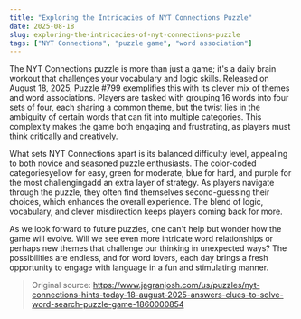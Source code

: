 ```yaml
---
title: "Exploring the Intricacies of NYT Connections Puzzle"
date: 2025-08-18
slug: exploring-the-intricacies-of-nyt-connections-puzzle
tags: ["NYT Connections", "puzzle game", "word association"]
---
```


The NYT Connections puzzle is more than just a game; it's a daily brain workout that challenges your vocabulary and logic skills. Released on August 18, 2025, Puzzle #799 exemplifies this with its clever mix of themes and word associations. Players are tasked with grouping 16 words into four sets of four, each sharing a common theme, but the twist lies in the ambiguity of certain words that can fit into multiple categories. This complexity makes the game both engaging and frustrating, as players must think critically and creatively.

What sets NYT Connections apart is its balanced difficulty level, appealing to both novice and seasoned puzzle enthusiasts. The color-coded categoriesyellow for easy, green for moderate, blue for hard, and purple for the most challengingadd an extra layer of strategy. As players navigate through the puzzle, they often find themselves second-guessing their choices, which enhances the overall experience. The blend of logic, vocabulary, and clever misdirection keeps players coming back for more.

As we look forward to future puzzles, one can't help but wonder how the game will evolve. Will we see even more intricate word relationships or perhaps new themes that challenge our thinking in unexpected ways? The possibilities are endless, and for word lovers, each day brings a fresh opportunity to engage with language in a fun and stimulating manner.
> Original source: https://www.jagranjosh.com/us/puzzles/nyt-connections-hints-today-18-august-2025-answers-clues-to-solve-word-search-puzzle-game-1860000854